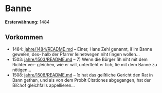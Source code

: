 # Banne

**Ersterwähnung:** 1484

## Vorkommen
- 1484: [jahre/1484/README.md](../jahre/1484/README.md) – Einer, Hans Zehl genannt, iſ im Banne geweſen, des-
halb der Pfarrer ſeinetwegen niht ſingen wollen...
- 1503: [jahre/1503/README.md](../jahre/1503/README.md) – 7) Wenn die Bürger ſih niht mit dem Richter ver-
gleichen, wie er will, unterſteht er ſich, ſie mit dem Banne
zu nötigen...
- 1508: [jahre/1508/README.md](../jahre/1508/README.md) – ſo hat das geiſtliche Gericht den
Rat in Bann gethan, und als von dem Probſt Citationes
abgegangen, hat der Biſchof gleichfalls appellieren...
